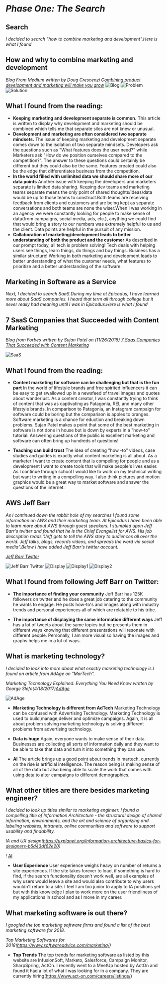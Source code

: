 # _Phase One: The Search_

## Search

_I decided to search "how to combine marketing and development".Here is what I found_

## How and why to combine marketing and development

_Blog From Medium written by Doug Crescenzi [Combining product development and marketing will make you grow](https://blog.upstate.agency/combining-product-development-and-marketing-will-make-you-grow-ed3a7f4b17e6)_
![Blog](./images/blog1.png)
![Problem](./images/ProductDev:Marketing.png)
![Solution](./images/ProductDev:Marketing2.png)


## What I found from the reading:

* **Keeping marketing and development separate is common.** This article is written to display why development and marketing should be combined which tells me that separate silos are not knew or unusual.
* **Development and marketing are often considered two separate mindsets.** The issue of keeping marketing and development separate comes down to the isolation of two separate mindsets. Developers ask the questions such as "What features does the user need?" while Marketers ask "How do we position ourselves compared to the competition?". The answer to these questions could certainly be different but they could also be the same. Features created could also be the edge that differentiates business from the competition.
* **In the world filled with unlimited data we should share more of our data points** Another issue with keeping the developers and marketers separate is limited data sharing. Keeping dev teams and marketing teams separate means the only point of shared thoughts/ideas/data would be up to those teams to construct.Both teams are receiving feedback from clients and customers and are being kept as separate conversations and both teams are none the wiser.When I was working in an agency we were constantly looking for people to make sense of data(from campaigns, social media, ads, etc.), anything we could find that would bring a story to our numbers was extremely helpful to us and the client. Data points are helpful in the pursuit of any mission.
* **Collaboration of marketing/development leads to better understanding of both the product and the customer** As described in our prompt today, all tech is problem solving! Tech deals with helping users see things, learn things, do things and buy things. Business has a similar structure! Working in both marketing and development leads to better understanding of what the customer needs, what features to prioritize and a better understanding of the software.



## Marketing in Software as a Service

_Next, I decided to search SaaS.During my time at Epicodus, I have learned more about SaaS companies. I heard that term all through college but it never really had meaning until I was in Epicodus.Here is what I found_

## 7 SaaS Companies that Succeeded with Content Marketing

_Blog from Forbes written by Sujan Patel on (11/26/2016) [7 Saas Companies That Succeeded with Content Marketing](https://www.forbes.com/sites/sujanpatel/2016/11/26/7-saas-companies-that-succeeded-with-content-marketing/#308eab9273fa)_

![SaaS](./images/SaaSMarketing.png)

## What I found from the reading:

* **Content marketing for software can be challenging but that is the fun part** In the world of lifestyle brands and free spirited influencers it can be easy to get swallowed up in a newsfeed of travel images and quotes about wanderlust. As a content creator, I was constantly trying to think of content that was as captivating as Patagonia, REI, and many other lifestyle brands. In comparison to Patagonia, an Instagram campaign for software could be boring but the comparison is apples to oranges. Software marketing is a chance for eduction and breaking down problems. Sujan Patel makes a point that some of the best marketing in software is not done in house but is down by experts in a "how-to" tutorial. Answering questions of the public is excellent marketing and software can often bring up hundreds of questions!

* **Teaching can build trust** The idea of creating "how -to" videos, case studies and guides is exactly what content marketing is all about. As a marketer I want to create content that is compelling for people and as a development I want to create tools that will make people's lives easier. As I continue through school I would like to work on my technical writing but want to writing in a compelling way. I also think pictures and motion graphics would be a great way to market software and answer the questions of the internet.

## AWS Jeff Barr

_As I continued down the rabbit hole of my searches I found some information on AWS and their marketing team. At Epicodus I have been able to learn more about AWS through guest speakers. I stumbled upon Jeff Barr's twitter and found that he is the Chief Evangelist for AWS. His job description reads "Jeff gets to tell the AWS story to audiences all over the world. Jeff talks, blogs, records videos, and spreads the word via social media".Below I have added Jeff Barr's twitter account._

_[Jeff Barr Twitter](https://twitter.com/jeffbarr)_

![Jeff Barr Twitter](./images/JB1.png)
![Display](./images/JB2.png)
![Display1](./images/JB3.png)
![Display2](./images/JB4.png)

## What I found from following Jeff Barr on Twitter:

* **The importance of finding your community** Jeff Barr has 125K followers on twitter and he does a great job catering to the community he wants to engage. He posts how-to's and images along with industry trends and personal experiences all of which are relatable to his tribe.

* **The importance of displaying the same information different ways** Jeff has a lot of tweets about the same topics but he presents them in different ways knowing that different presentations will resonate with different people. Personally, I am more visual so having the images and graphs helps me in a lot of ways.


## What is marketing technology?
_I decided to look into more about what exactly marketing technology is.I found an article from AdAge on "MarTech"._

_Marketing Technology Explained: Everything You Need Know written by George Slefo(4/18/2017)[AdAge](http://adage.com/article/digital/marketing-technology-explained/308661/)_

![AdAge](./images/AdAge.png)

* **Marketing Technology is different from AdTech** Marketing Technology can be confused with Advertising Technology. Marketing Technology is used to build,manage,deliver and optimize campaigns. Again, it is all about problem solving marketing technology is solving different problems from advertising technology.

* **Data is huge** Again, everyone wants to make sense of their data. Businesses are collecting all sorts of information daily and they want to be able to take that data and turn it into something they can use.

* **AI** The article brings up a good point about trends in martech, currently on the rise is artificial  intelligence. The reason being is making sense of all of the data but also being able to scale the work that comes with using data to alter campaigns to different demographics.

## What other titles are there besides marketing engineer?

_I decided to look up titles similar to marketing engineer. I found a compelling title of Information Architecture - the structural design of shared information, environments, and the art and science of organizing and labeling websites, intranets, online communities and software to support usability and findability._

_IA and UX design(https://uxplanet.org/information-architecture-basics-for-designers-b5d43df62e20)_

! [AI](./images/AI.png)

* **User Experience** User experience weighs heavy on number of returns a site experiences. If the site takes forever to load, if something is hard to find, if the search functionality doesn't work well, are all examples of why users would leave a site and would also contribute to why users wouldn't return to a site. I feel I am too junior to apply to IA positions yet but with this knowledge I plan to work more on the user friendliness of my applications in school and as I move in my career.  

## What marketing software is out there?

_I googled the top marketing software firms and found a list of the best marketing software for 2018._

_Top Marketing Softwares for 2018(https://www.softwareadvice.com/marketing/)_

* **Top Trends** The top trends for marketing software as listed by this website are InfusionSoft, Marketo, Salesforce, Campaign Monitor, SharpSpring, ActOn. I recently went to a MeetUp hosted by ActOn and found it had a lot of what I was looking for in a company. They are currently hiring(https://www.act-on.com/careers/listings/)
